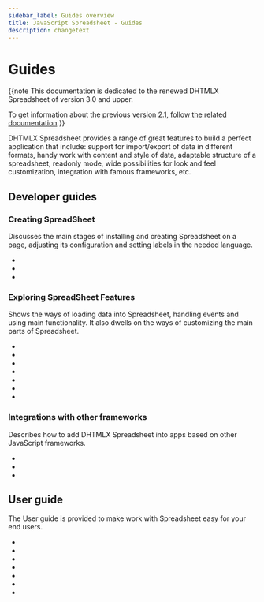 ```yaml
---
sidebar_label: Guides overview
title: JavaScript Spreadsheet - Guides
description: changetext
---
```


# Guides

{{note This documentation is dedicated to the renewed DHTMLX Spreadsheet of version 3.0 and upper. 

To get information about the previous version 2.1, [follow the related documentation](https://docs.dhtmlx.com/spreadsheet__index.html).}}

DHTMLX Spreadsheet provides a range of great features to build a perfect application that include: support for import/export of data in different formats, handy work with content and style of data, adaptable structure of a spreadsheet, readonly mode, wide possibilities for look and feel customization, integration with famous frameworks, etc.

## Developer guides

### Creating SpreadSheet

Discusses the main stages of installing and creating Spreadsheet on a page, adjusting its configuration and setting labels in the needed language.

- [](initialization.md)
- [](configuration.md)
- [](localization.md)

### Exploring SpreadSheet Features

Shows the ways of loading data into Spreadsheet, handling events and using main functionality. It also dwells on the ways of customizing the main parts of Spreadsheet.

- [](loading_data.md)
- [](working_with_ssheet.md)
- [](working_with_sheets.md)
- [](number_formatting.md)
- [](functions.md)
- [](handling_events.md)
- [](customization.md)

### Integrations with other frameworks

Describes how to add DHTMLX Spreadsheet into apps based on other JavaScript frameworks.

- [](angular_integration.md)
- [](react_integration.md)
- [](vuejs_integration.md)

## User guide

The User guide is provided to make work with Spreadsheet easy for your end users.

- [](hotkeys.md)
- [](work_with_cells.md)
- [](work_with_rows_cols.md)
- [](work_with_sheets.md)
- [](data_formatting.md)
- [](number_formatting_guide.md)
- [](excel_import_export.md)
